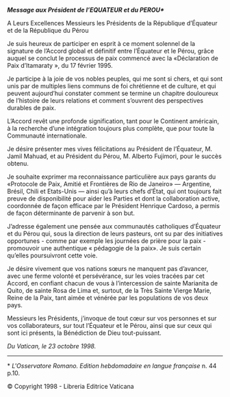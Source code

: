 ***Message aux Président de l’EQUATEUR et du PEROU\****

A Leurs Excellences Messieurs les Présidents de la République d’Équateur et de la République du Pérou

Je suis heureux de participer en esprit à ce moment solennel de la signature de l’Accord global et définitif entre l’Équateur et le Pérou, grâce auquel se conclut le processus de paix commencé avec la «Déclaration de Paix d’Itamaraty », du 17 février 1995.

Je participe à la joie de vos nobles peuples, qui me sont si chers, et qui sont unis par de multiples liens communs de foi chrétienne et de culture, et qui peuvent aujourd’hui constater comment se termine un chapitre douloureux de l’histoire de leurs relations et comment s’ouvrent des perspectives durables de paix.

L’Accord revêt une profonde signification, tant pour le Continent américain, à la recherche d’une intégration toujours plus complète, que pour toute la Communauté internationale.

Je désire présenter mes vives félicitations au Président de l’Équateur, M. Jamil Mahuad, et au Président du Pérou, M. Alberto Fujimori, pour le succès obtenu.

Je souhaite exprimer ma reconnaissance particulière aux pays garants du «Protocole de Paix, Amitié et Frontières de Rio de Janeiro» — Argentine, Brésil, Chili et Etats-Unis — ainsi qu’à leurs chefs d’État, qui ont toujours fait preuve de disponibilité pour aider les Parties et dont la collaboration active, coordonnée de façon efficace par le Président Henrique Cardoso, a permis de façon déterminante de parvenir à son but.

J’adresse également une pensée aux communautés catholiques d’Équateur et du Pérou qui, sous la direction de leurs pasteurs, ont su par des initiatives opportunes - comme par exemple les journées de prière pour la paix - promouvoir une authentique « pédagogie de la paix». Je suis certain qu’elles poursuivront cette voie.

Je désire vivement que vos nations sœurs ne manquent pas d’avancer, avec une ferme volonté et persévérance, sur les voies tracées par cet Accord, en confiant chacun de vous à l’intercession de sainte Marianita de Quito, de sainte Rosa de Lima et, surtout, de la Très Sainte Vierge Marie, Reine de la Paix, tant aimée et vénérée par les populations de vos deux pays.

Messieurs les Présidents, j’invoque de tout cœur sur vos personnes et sur vos collaborateurs, sur tout l’Équateur et le Pérou, ainsi que sur ceux qui sont ici présents, la Bénédiction de Dieu tout-puissant.

*Du Vatican, le 23 octobre 1998.*

* * *

\* *L'Osservatore Romano. Edition hebdomadaire en langue française* n. 44 p.10.

© Copyright 1998 - Libreria Editrice Vaticana